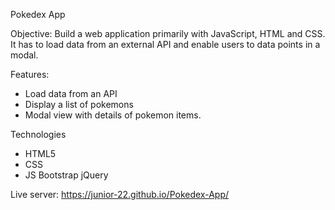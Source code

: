 Pokedex App

Objective:
Build a web application primarily with JavaScript, HTML and CSS. It has to load data from an external API and enable users to data points in a modal.

Features:
- Load data from an API
- Display a list of pokemons
- Modal view with details of pokemon items.

Technologies
- HTML5
- CSS
- JS Bootstrap jQuery

Live server: https://junior-22.github.io/Pokedex-App/
